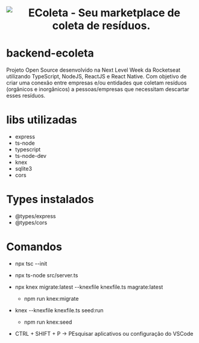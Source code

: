 <h1 align="center">
    <img alt="EColeta - Seu marketplace de coleta de resíduos." src="https://user-images.githubusercontent.com/38081852/83580830-6f63e200-a513-11ea-9a27-0a109ec1e4d0.png" />
</h1>

# backend-ecoleta

Projeto Open Source desenvolvido na Next Level Week da Rocketseat utilizando TypeScript, NodeJS, ReactJS e React Native. Com objetivo de criar uma conexão entre empresas e/ou entidades que coletam resíduos (orgânicos e inorgânicos) a pessoas/empresas que necessitam descartar esses resíduos.

# libs utilizadas
- express
- ts-node
- typescript
- ts-node-dev
- knex
- sqlite3
- cors

# Types instalados
- @types/express
- @types/cors

# Comandos
- npx tsc --init
- npx ts-node src/server.ts   
- npx knex migrate:latest --knexfile knexfile.ts magrate:latest
    - npm run knex:migrate
- knex --knexfile knexfile.ts seed:run
    - npm run knex:seed
    
- CTRL + SHIFT + P -> PEsquisar aplicativos ou configuração do VSCode
